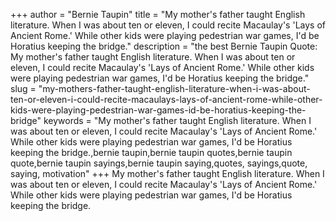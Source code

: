 +++
author = "Bernie Taupin"
title = "My mother's father taught English literature. When I was about ten or eleven, I could recite Macaulay's 'Lays of Ancient Rome.' While other kids were playing pedestrian war games, I'd be Horatius keeping the bridge."
description = "the best Bernie Taupin Quote: My mother's father taught English literature. When I was about ten or eleven, I could recite Macaulay's 'Lays of Ancient Rome.' While other kids were playing pedestrian war games, I'd be Horatius keeping the bridge."
slug = "my-mothers-father-taught-english-literature-when-i-was-about-ten-or-eleven-i-could-recite-macaulays-lays-of-ancient-rome-while-other-kids-were-playing-pedestrian-war-games-id-be-horatius-keeping-the-bridge"
keywords = "My mother's father taught English literature. When I was about ten or eleven, I could recite Macaulay's 'Lays of Ancient Rome.' While other kids were playing pedestrian war games, I'd be Horatius keeping the bridge.,bernie taupin,bernie taupin quotes,bernie taupin quote,bernie taupin sayings,bernie taupin saying,quotes, sayings,quote, saying, motivation"
+++
My mother's father taught English literature. When I was about ten or eleven, I could recite Macaulay's 'Lays of Ancient Rome.' While other kids were playing pedestrian war games, I'd be Horatius keeping the bridge.
